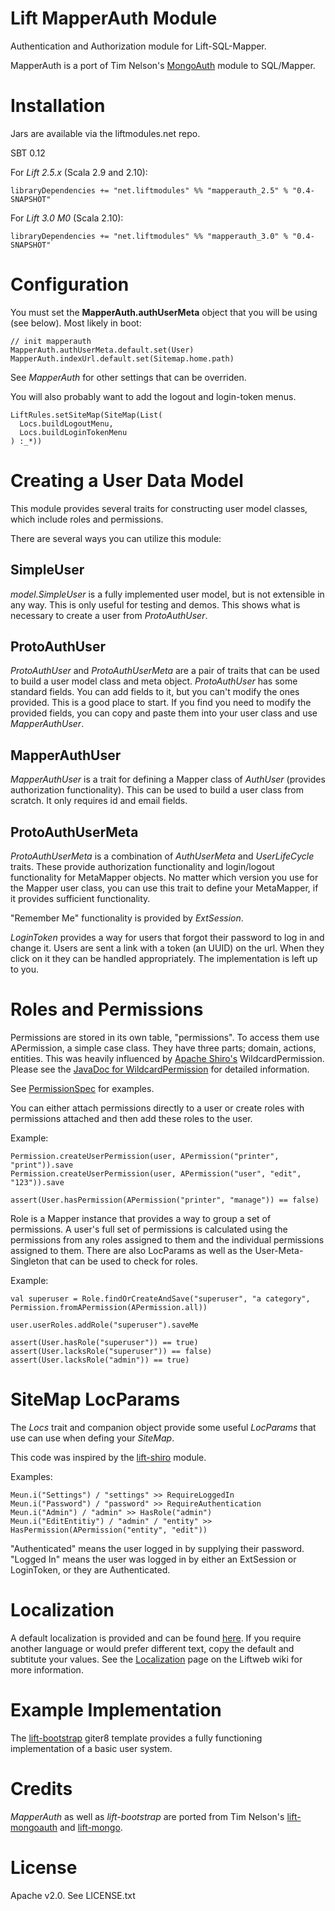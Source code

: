# Lift MapperAuth Module

Authentication and Authorization module for Lift-SQL-Mapper.

MapperAuth is a port of Tim Nelson's [MongoAuth](https://github.com/eltimn/lift-mongoauth) module to SQL/Mapper.

# Installation

Jars are available via the liftmodules.net repo.

SBT 0.12

For *Lift 2.5.x* (Scala 2.9 and 2.10):

    libraryDependencies += "net.liftmodules" %% "mapperauth_2.5" % "0.4-SNAPSHOT"

For *Lift 3.0 M0* (Scala 2.10):

    libraryDependencies += "net.liftmodules" %% "mapperauth_3.0" % "0.4-SNAPSHOT"


# Configuration

You must set the __MapperAuth.authUserMeta__ object that you will be using (see below). Most likely in boot:

    // init mapperauth
    MapperAuth.authUserMeta.default.set(User)
    MapperAuth.indexUrl.default.set(Sitemap.home.path)

See _MapperAuth_ for other settings that can be overriden.

You will also probably want to add the logout and login-token menus.

    LiftRules.setSiteMap(SiteMap(List(
      Locs.buildLogoutMenu,
      Locs.buildLoginTokenMenu
    ) :_*))

# Creating a User Data Model

This module provides several traits for constructing user model classes, which include roles and permissions.

There are several ways you can utilize this module:

## SimpleUser

_model.SimpleUser_ is a fully implemented user model, but is not extensible in any way. This is only useful for testing and demos.
This shows what is necessary to create a user from _ProtoAuthUser_.

## ProtoAuthUser

_ProtoAuthUser_ and _ProtoAuthUserMeta_ are a pair of traits that can be used to build a user model class and meta object.
_ProtoAuthUser_ has some standard fields. You can add
fields to it, but you can't modify the ones provided. This is a good place to start. If you find you need to modify
the provided fields, you can copy and paste them into your user class and use _MapperAuthUser_.

## MapperAuthUser

_MapperAuthUser_ is a trait for defining a Mapper class of _AuthUser_ (provides authorization functionality).
This can be used to build a user class from scratch. It only requires id and email fields.

## ProtoAuthUserMeta

_ProtoAuthUserMeta_ is a combination of _AuthUserMeta_ and _UserLifeCycle_ traits. These provide authorization
functionality and login/logout functionality for MetaMapper objects. No matter which version you use for the
Mapper user class, you can use this trait to define your MetaMapper, if it provides sufficient functionality.

"Remember Me" functionality is provided by _ExtSession_.

_LoginToken_ provides a way for users that forgot their password to log in and change it. Users are sent a link with a token (an UUID)
on the url. When they click on it they can be handled appropriately. The implementation is left up to you.

# Roles and Permissions

Permissions are stored in its own table, "permissions". To access them use APermission, a simple case class. They have three parts; domain, actions, entities. This was heavily
influenced by [Apache Shiro's](http://shiro.apache.org/) WildcardPermission.
Please see the [JavaDoc for WildcardPermission](http://shiro.apache.org/static/current/apidocs/org/apache/shiro/authz/permission/WildcardPermission.html)
for detailed information.

See [PermissionSpec](https://github.com/liftmodules/mapperauth/blob/master/src/test/scala/net.liftmodules/mapperauth/PermissionSpec.scala) for examples.

You can either attach permissions directly to a user or create roles with permissions attached and then add these roles to the user.

Example:

    Permission.createUserPermission(user, APermission("printer", "print")).save
    Permission.createUserPermission(user, APermission("user", "edit", "123")).save

    assert(User.hasPermission(APermission("printer", "manage")) == false)

Role is a Mapper instance that provides a way to group a set of permissions. A user's full set of permissions is calculated using the permissions
from any roles assigned to them and the individual permissions assigned to them. There are also LocParams as well as the User-Meta-Singleton that can be used to check for roles.

Example:

    val superuser = Role.findOrCreateAndSave("superuser", "a category", Permission.fromAPermission(APermission.all))

    user.userRoles.addRole("superuser").saveMe

    assert(User.hasRole("superuser")) == true)
    assert(User.lacksRole("superuser")) == false)
    assert(User.lacksRole("admin")) == true)


# SiteMap LocParams

The _Locs_ trait and companion object provide some useful _LocParams_ that use can use when defing your _SiteMap_.

This code was inspired by the [lift-shiro](https://github.com/timperrett/lift-shiro) module.

Examples:

    Meun.i("Settings") / "settings" >> RequireLoggedIn
    Meun.i("Password") / "password" >> RequireAuthentication
    Meun.i("Admin") / "admin" >> HasRole("admin")
    Meun.i("EditEntitiy") / "admin" / "entity" >> HasPermission(APermission("entity", "edit"))


"Authenticated" means the user logged in by supplying their password. "Logged In" means the user was logged in by either
an ExtSession or LoginToken, or they are Authenticated.

# Localization

A default localization is provided and can be found [here](https://github.com/liftmodules/mapperauth/tree/master/src/main/resources/toserve/mapperauth.resources.html). If you require another language or would prefer different text, copy the default and subtitute your values. See the [Localization](https://www.assembla.com/spaces/liftweb/wiki/Localization) page on the Liftweb wiki for more information.


# Example Implementation

The [lift-bootstrap](https://github.com/tuhlmann/lift-bootstrap.g8) giter8 template provides a fully functioning implementation of a basic user system.

# Credits

_MapperAuth_ as well as _lift-bootstrap_ are ported from Tim Nelson's [lift-mongoauth](https://github.com/eltimn/lift-mongoauth) and [lift-mongo](https://github.com/eltimn/lift-mongo.g8).

# License

Apache v2.0. See LICENSE.txt
